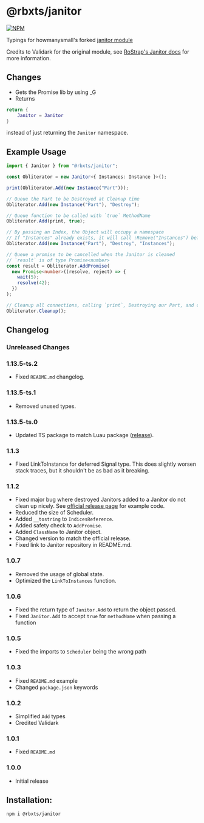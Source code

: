 # @rbxts/janitor

[![NPM](https://nodei.co/npm/@rbxts/janitor.png)](https://npmjs.org/package/@rbxts/janitor)

Typings for howmanysmall's forked [janitor module](https://github.com/howmanysmall/Janitor)

Credits to Validark for the original module, see [RoStrap's Janitor docs](https://rostrap.github.io/Libraries/Events/Janitor/) for more information.

## Changes

- Gets the Promise lib by using \_G
- Returns

```lua
return {
	Janitor = Janitor
}
```

instead of just returning the `Janitor` namespace.

## Example Usage

```typescript
import { Janitor } from "@rbxts/janitor";

const Obliterator = new Janitor<{ Instances: Instance }>();

print(Obliterator.Add(new Instance("Part")));

// Queue the Part to be Destroyed at Cleanup time
Obliterator.Add(new Instance("Part"), "Destroy");

// Queue function to be called with `true` MethodName
Obliterator.Add(print, true);

// By passing an Index, the Object will occupy a namespace
// If "Instances" already exists, it will call :Remove("Instances") before writing
Obliterator.Add(new Instance("Part"), "Destroy", "Instances");

// Queue a promise to be cancelled when the Janitor is cleaned
// `result` is of type Promise<number>
const result = Obliterator.AddPromise(
  new Promise<number>((resolve, reject) => {
    wait(5);
    resolve(42);
  })
);

// Cleanup all connections, calling `print`, Destroying our Part, and cancelling our promise
Obliterator.Cleanup();
```

## Changelog

### Unreleased Changes

### 1.13.5-ts.2

- Fixed `README.md` changelog.

### 1.13.5-ts.1

- Removed unused types.

### 1.13.5-ts.0

- Updated TS package to match Luau package ([release](https://github.com/howmanysmall/Janitor/releases/tag/1.13.5)).

### 1.1.3

- Fixed LinkToInstance for deferred Signal type. This does slightly worsen stack traces, but it shouldn't be as bad as it breaking.

### 1.1.2

- Fixed major bug where destroyed Janitors added to a Janitor do not clean up nicely. See [official release page](https://github.com/howmanysmall/Janitor/releases/tag/1.1.2) for example code.
- Reduced the size of Scheduler.
- Added `__tostring` to `IndicesReference`.
- Added safety check to `AddPromise`.
- Added `ClassName` to Janitor object.
- Changed version to match the official release.
- Fixed link to Janitor repository in README.md.

### 1.0.7

- Removed the usage of global state.
- Optimized the `LinkToInstances` function.

### 1.0.6

- Fixed the return type of `Janitor.Add` to return the object passed.
- Fixed `Janitor.Add` to accept `true` for `methodName` when passing a function

### 1.0.5

- Fixed the imports to `Scheduler` being the wrong path

### 1.0.3

- Fixed `README.md` example
- Changed `package.json` keywords

### 1.0.2

- Simplified `Add` types
- Credited Validark

### 1.0.1

- Fixed `README.md`

### 1.0.0

- Initial release

## Installation:

`npm i @rbxts/janitor`
